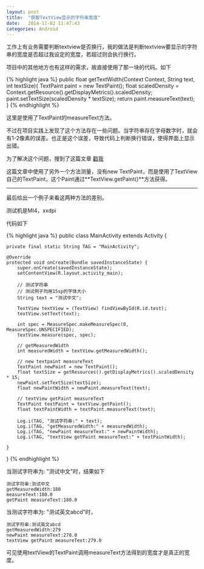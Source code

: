 ```yaml
---
layout: post
title:  "获取TextView显示的字符串宽度"
date:   2014-11-02 11:47:43
categories: Android
---
```


工作上有业务需要判断textview是否换行，我的做法是判断textview要显示的字符串的宽度是否超过我设定的宽度，若超过则会执行换行。

项目中的其他地方也有这样的需求，故直接使用了那一块的代码。如下

{% highlight java %}
	public float getTextWidth(Context Context, String text, int textSize){
		TextPaint paint = new TextPaint();
		float scaledDensity = Context.getResource().getDisplayMetrics().scaledDensity;
		paint.setTextSize(scaledDensity * textSize);
		return paint.measureText(text);
	}
{% endhighlight %}
	
这里是使用了TextPaint的measureText方法。

不过在项目实践上发现了这个方法存在一些问题。当字符串存在字母数字时，就会有1-2像素的误差。也正是这个误差，导致代码上判断换行错误，使得界面上显示出错。

为了解决这个问题，搜到了这篇文章 [戳我](http://blog.csdn.net/lizzy115/article/details/7513552)

这篇文章中使用了另外一个方法测量，没有new TextPaint，而是使用了TextView自己的TextPaint，这个Paint通过**TextView.getPaint()**方法获得。

---

最后给出一个例子来看这两种方法的差别。

测试机是MI4，xxdpi

代码如下

{% highlight java %}
	public class MainActivity extends Activity {
	
	private final static String TAG = "MainActivity";

	@Override
	protected void onCreate(Bundle savedInstanceState) {
		super.onCreate(savedInstanceState);
		setContentView(R.layout.activity_main);
		
		// 测试字符串
		// 测试例子均用15sp的字体大小
		String text = "测试中文";
		
		TextView textView = (TextView) findViewById(R.id.test);
		textView.setText(text);
		
		int spec = MeasureSpec.makeMeasureSpec(0, MeasureSpec.UNSPECIFIED);
		textView.measure(spec, spec);
		
		// getMeasuredWidth
		int measuredWidth = textView.getMeasuredWidth();
		
		// new textpaint measureText
		TextPaint newPaint = new TextPaint();
		float textSize = getResources().getDisplayMetrics().scaledDensity * 15;
		newPaint.setTextSize(textSize);
		float newPaintWidth = newPaint.measureText(text);
		
		// textView getPaint measureText
		TextPaint textPaint = textView.getPaint();
		float textPaintWidth = textPaint.measureText(text);
		
		Log.i(TAG, "测试字符串:" + text);
		Log.i(TAG, "getMeasuredWidth:" + measuredWidth);
		Log.i(TAG, "newPaint measureText:" + newPaintWidth);
		Log.i(TAG, "textView getPaint measureText:" + textPaintWidth);
		
	}
}
{% endhighlight %}

当测试字符串为: "测试中文"时，结果如下
	
	测试字符串:测试中文
	getMeasuredWidth:180
	measureText:180.0
	getPaint measureText:180.0
	
当测试字符串为: "测试英文abcd"时，
	
	测试字符串:测试英文abcd
	getMeasuredWidth:279
	newPaint measureText:278.0
	textView getPaint measureText:279.0
	
可见使用textView的TextPaint调用measureText方法得到的宽度才是真正的宽度。
